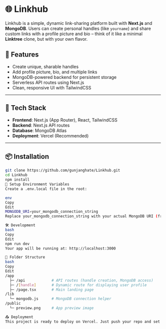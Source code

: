 # 🌐 Linkhub

Linkhub is a simple, dynamic link-sharing platform built with **Next.js** and **MongoDB**. Users can create personal handles (like `yourname`) and share custom links with a profile picture and bio – think of it like a minimal **Linktree** clone, but with your own flavor.


## 🚀 Features

- Create unique, sharable handles
- Add profile picture, bio, and multiple links
- MongoDB-powered backend for persistent storage
- Serverless API routes using Next.js
- Clean, responsive UI with TailwindCSS

---

## 🧱 Tech Stack

- **Frontend**: Next.js (App Router), React, TailwindCSS
- **Backend**: Next.js API routes
- **Database**: MongoDB Atlas
- **Deployment**: Vercel (Recommended)

---

## 📦 Installation

```bash
git clone https://github.com/gunjanghate/Linkhub.git
cd Linkhub
npm install
🔐 Setup Environment Variables
Create a .env.local file in the root:

env
Copy
Edit
MONGODB_URI=your_mongodb_connection_string
Replace your_mongodb_connection_string with your actual MongoDB URI (from MongoDB Atlas).

🛠️ Development
bash
Copy
Edit
npm run dev
Your app will be running at: http://localhost:3000

🧪 Folder Structure
bash
Copy
Edit
/app
  ├─ /api            # API routes (handle creation, MongoDB access)
  ├─ /[handle]       # Dynamic route for displaying user profile
  ├─ /page.tsx       # Main landing page
/lib
  └─ mongodb.js      # MongoDB connection helper
/public
  └─ preview.png     # App preview image

📤 Deployment
This project is ready to deploy on Vercel. Just push your repo and set the MONGODB_URI in the environment settings.
